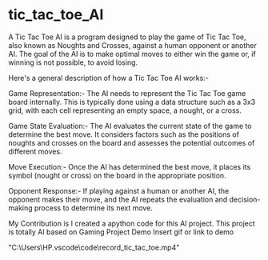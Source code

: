 # tic_tac_toe_AI
A Tic Tac Toe AI is a program designed to play the game of Tic Tac Toe, also known as Noughts and Crosses, against a human opponent or another AI. The goal of the AI is to make optimal moves to either win the game or, if winning is not possible, to avoid losing.

Here's a general description of how a Tic Tac Toe AI works:-

Game Representation:- The AI needs to represent the Tic Tac Toe game board internally. This is typically done using a data structure such as a 3x3 grid, with each cell representing an empty space, a nought, or a cross.

Game State Evaluation:- The AI evaluates the current state of the game to determine the best move. It considers factors such as the positions of noughts and crosses on the board and assesses the potential outcomes of different moves.

Move Execution:- Once the AI has determined the best move, it places its symbol (nought or cross) on the board in the appropriate position.

Opponent Response:- If playing against a human or another AI, the opponent makes their move, and the AI repeats the evaluation and decision-making process to determine its next move.

My Contribution is I  created a apython code for this AI project. This project is totally AI based on Gaming Project
Demo Insert gif or link to demo

"C:\Users\HP\.vscode\code\record_tic_tac_toe.mp4"
